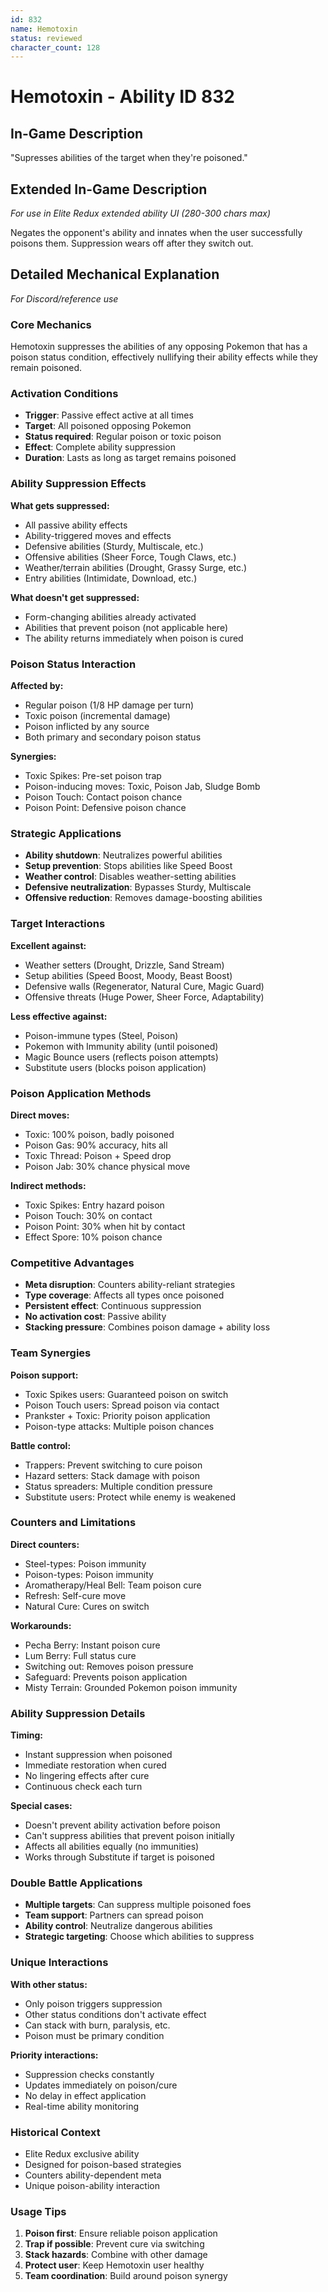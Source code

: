```yaml
---
id: 832
name: Hemotoxin
status: reviewed
character_count: 128
---
```


# Hemotoxin - Ability ID 832

## In-Game Description
"Supresses abilities of the target when they're poisoned."

## Extended In-Game Description
*For use in Elite Redux extended ability UI (280-300 chars max)*

Negates the opponent's ability and innates when the user successfully poisons them. Suppression wears off after they switch out.

## Detailed Mechanical Explanation
*For Discord/reference use*

### Core Mechanics
Hemotoxin suppresses the abilities of any opposing Pokemon that has a poison status condition, effectively nullifying their ability effects while they remain poisoned.

### Activation Conditions
- **Trigger**: Passive effect active at all times
- **Target**: All poisoned opposing Pokemon
- **Status required**: Regular poison or toxic poison
- **Effect**: Complete ability suppression
- **Duration**: Lasts as long as target remains poisoned

### Ability Suppression Effects
**What gets suppressed:**
- All passive ability effects
- Ability-triggered moves and effects
- Defensive abilities (Sturdy, Multiscale, etc.)
- Offensive abilities (Sheer Force, Tough Claws, etc.)
- Weather/terrain abilities (Drought, Grassy Surge, etc.)
- Entry abilities (Intimidate, Download, etc.)

**What doesn't get suppressed:**
- Form-changing abilities already activated
- Abilities that prevent poison (not applicable here)
- The ability returns immediately when poison is cured

### Poison Status Interaction
**Affected by:**
- Regular poison (1/8 HP damage per turn)
- Toxic poison (incremental damage)
- Poison inflicted by any source
- Both primary and secondary poison status

**Synergies:**
- Toxic Spikes: Pre-set poison trap
- Poison-inducing moves: Toxic, Poison Jab, Sludge Bomb
- Poison Touch: Contact poison chance
- Poison Point: Defensive poison chance

### Strategic Applications
- **Ability shutdown**: Neutralizes powerful abilities
- **Setup prevention**: Stops abilities like Speed Boost
- **Weather control**: Disables weather-setting abilities
- **Defensive neutralization**: Bypasses Sturdy, Multiscale
- **Offensive reduction**: Removes damage-boosting abilities

### Target Interactions
**Excellent against:**
- Weather setters (Drought, Drizzle, Sand Stream)
- Setup abilities (Speed Boost, Moody, Beast Boost)
- Defensive walls (Regenerator, Natural Cure, Magic Guard)
- Offensive threats (Huge Power, Sheer Force, Adaptability)

**Less effective against:**
- Poison-immune types (Steel, Poison)
- Pokemon with Immunity ability (until poisoned)
- Magic Bounce users (reflects poison attempts)
- Substitute users (blocks poison application)

### Poison Application Methods
**Direct moves:**
- Toxic: 100% poison, badly poisoned
- Poison Gas: 90% accuracy, hits all
- Toxic Thread: Poison + Speed drop
- Poison Jab: 30% chance physical move

**Indirect methods:**
- Toxic Spikes: Entry hazard poison
- Poison Touch: 30% on contact
- Poison Point: 30% when hit by contact
- Effect Spore: 10% poison chance

### Competitive Advantages
- **Meta disruption**: Counters ability-reliant strategies
- **Type coverage**: Affects all types once poisoned
- **Persistent effect**: Continuous suppression
- **No activation cost**: Passive ability
- **Stacking pressure**: Combines poison damage + ability loss

### Team Synergies
**Poison support:**
- Toxic Spikes users: Guaranteed poison on switch
- Poison Touch users: Spread poison via contact
- Prankster + Toxic: Priority poison application
- Poison-type attacks: Multiple poison chances

**Battle control:**
- Trappers: Prevent switching to cure poison
- Hazard setters: Stack damage with poison
- Status spreaders: Multiple condition pressure
- Substitute users: Protect while enemy is weakened

### Counters and Limitations
**Direct counters:**
- Steel-types: Poison immunity
- Poison-types: Poison immunity
- Aromatherapy/Heal Bell: Team poison cure
- Refresh: Self-cure move
- Natural Cure: Cures on switch

**Workarounds:**
- Pecha Berry: Instant poison cure
- Lum Berry: Full status cure
- Switching out: Removes poison pressure
- Safeguard: Prevents poison application
- Misty Terrain: Grounded Pokemon poison immunity

### Ability Suppression Details
**Timing:**
- Instant suppression when poisoned
- Immediate restoration when cured
- No lingering effects after cure
- Continuous check each turn

**Special cases:**
- Doesn't prevent ability activation before poison
- Can't suppress abilities that prevent poison initially
- Affects all abilities equally (no immunities)
- Works through Substitute if target is poisoned

### Double Battle Applications
- **Multiple targets**: Can suppress multiple poisoned foes
- **Team support**: Partners can spread poison
- **Ability control**: Neutralize dangerous abilities
- **Strategic targeting**: Choose which abilities to suppress

### Unique Interactions
**With other status:**
- Only poison triggers suppression
- Other status conditions don't activate effect
- Can stack with burn, paralysis, etc.
- Poison must be primary condition

**Priority interactions:**
- Suppression checks constantly
- Updates immediately on poison/cure
- No delay in effect application
- Real-time ability monitoring

### Historical Context
- Elite Redux exclusive ability
- Designed for poison-based strategies
- Counters ability-dependent meta
- Unique poison-ability interaction

### Usage Tips
1. **Poison first**: Ensure reliable poison application
2. **Trap if possible**: Prevent cure via switching
3. **Stack hazards**: Combine with other damage
4. **Protect user**: Keep Hemotoxin user healthy
5. **Team coordination**: Build around poison synergy